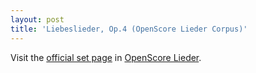 ```yaml
---
layout: post
title: 'Liebeslieder, Op.4 (OpenScore Lieder Corpus)'
---
```


Visit the [official set page] in [OpenScore Lieder].

[official set page]: https://musescore.com/openscore-lieder-corpus/sets/5062145
[OpenScore Lieder]: https://musescore.com/openscore-lieder-corpus

